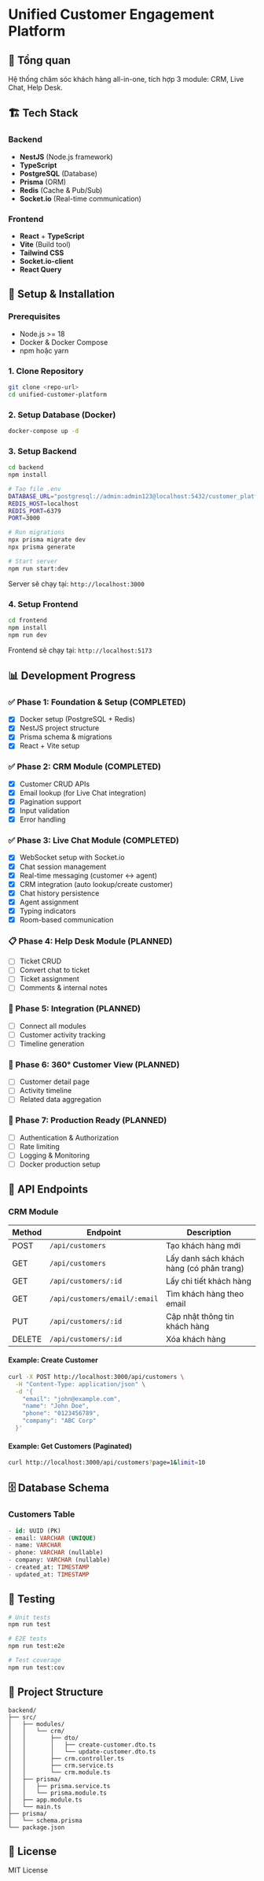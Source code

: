 # Unified Customer Engagement Platform

## 📖 Tổng quan

Hệ thống chăm sóc khách hàng all-in-one, tích hợp 3 module: CRM, Live Chat, Help Desk.

## 🏗️ Tech Stack

### Backend

- **NestJS** (Node.js framework)
- **TypeScript**
- **PostgreSQL** (Database)
- **Prisma** (ORM)
- **Redis** (Cache & Pub/Sub)
- **Socket.io** (Real-time communication)

### Frontend

- **React** + **TypeScript**
- **Vite** (Build tool)
- **Tailwind CSS**
- **Socket.io-client**
- **React Query**

## 🚀 Setup & Installation

### Prerequisites

- Node.js >= 18
- Docker & Docker Compose
- npm hoặc yarn

### 1. Clone Repository

```bash
git clone <repo-url>
cd unified-customer-platform
```

### 2. Setup Database (Docker)

```bash
docker-compose up -d
```

### 3. Setup Backend

```bash
cd backend
npm install

# Tạo file .env
DATABASE_URL="postgresql://admin:admin123@localhost:5432/customer_platform"
REDIS_HOST=localhost
REDIS_PORT=6379
PORT=3000

# Run migrations
npx prisma migrate dev
npx prisma generate

# Start server
npm run start:dev
```

Server sẽ chạy tại: `http://localhost:3000`

### 4. Setup Frontend

```bash
cd frontend
npm install
npm run dev
```

Frontend sẽ chạy tại: `http://localhost:5173`

## 📊 Development Progress

### ✅ Phase 1: Foundation & Setup (COMPLETED)

- [x] Docker setup (PostgreSQL + Redis)
- [x] NestJS project structure
- [x] Prisma schema & migrations
- [x] React + Vite setup

### ✅ Phase 2: CRM Module (COMPLETED)

- [x] Customer CRUD APIs
- [x] Email lookup (for Live Chat integration)
- [x] Pagination support
- [x] Input validation
- [x] Error handling

### ✅ Phase 3: Live Chat Module (COMPLETED)

- [x] WebSocket setup with Socket.io
- [x] Chat session management
- [x] Real-time messaging (customer ↔ agent)
- [x] CRM integration (auto lookup/create customer)
- [x] Chat history persistence
- [x] Agent assignment
- [x] Typing indicators
- [x] Room-based communication

### 📋 Phase 4: Help Desk Module (PLANNED)

- [ ] Ticket CRUD
- [ ] Convert chat to ticket
- [ ] Ticket assignment
- [ ] Comments & internal notes

### 🔗 Phase 5: Integration (PLANNED)

- [ ] Connect all modules
- [ ] Customer activity tracking
- [ ] Timeline generation

### 🎨 Phase 6: 360° Customer View (PLANNED)

- [ ] Customer detail page
- [ ] Activity timeline
- [ ] Related data aggregation

### 🚀 Phase 7: Production Ready (PLANNED)

- [ ] Authentication & Authorization
- [ ] Rate limiting
- [ ] Logging & Monitoring
- [ ] Docker production setup

## 📡 API Endpoints

### CRM Module

| Method | Endpoint                      | Description                              |
| ------ | ----------------------------- | ---------------------------------------- |
| POST   | `/api/customers`              | Tạo khách hàng mới                       |
| GET    | `/api/customers`              | Lấy danh sách khách hàng (có phân trang) |
| GET    | `/api/customers/:id`          | Lấy chi tiết khách hàng                  |
| GET    | `/api/customers/email/:email` | Tìm khách hàng theo email                |
| PUT    | `/api/customers/:id`          | Cập nhật thông tin khách hàng            |
| DELETE | `/api/customers/:id`          | Xóa khách hàng                           |

#### Example: Create Customer

```bash
curl -X POST http://localhost:3000/api/customers \
  -H "Content-Type: application/json" \
  -d '{
    "email": "john@example.com",
    "name": "John Doe",
    "phone": "0123456789",
    "company": "ABC Corp"
  }'
```

#### Example: Get Customers (Paginated)

```bash
curl http://localhost:3000/api/customers?page=1&limit=10
```

## 🗄️ Database Schema

### Customers Table

```sql
- id: UUID (PK)
- email: VARCHAR (UNIQUE)
- name: VARCHAR
- phone: VARCHAR (nullable)
- company: VARCHAR (nullable)
- created_at: TIMESTAMP
- updated_at: TIMESTAMP
```

## 🧪 Testing

```bash
# Unit tests
npm run test

# E2E tests
npm run test:e2e

# Test coverage
npm run test:cov
```

## 📝 Project Structure

```
backend/
├── src/
│   ├── modules/
│   │   └── crm/
│   │       ├── dto/
│   │       │   ├── create-customer.dto.ts
│   │       │   └── update-customer.dto.ts
│   │       ├── crm.controller.ts
│   │       ├── crm.service.ts
│   │       └── crm.module.ts
│   ├── prisma/
│   │   ├── prisma.service.ts
│   │   └── prisma.module.ts
│   ├── app.module.ts
│   └── main.ts
├── prisma/
│   └── schema.prisma
└── package.json
```

## 📄 License

MIT License
